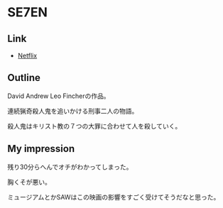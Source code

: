 # SE7EN

## Link
* [Netflix](https://www.netflix.com/title/950149)

## Outline

David Andrew Leo Fincherの作品。

連続猟奇殺人鬼を追いかける刑事二人の物語。

殺人鬼はキリスト教の７つの大罪に合わせて人を殺していく。

## My impression

残り30分らへんでオチがわかってしまった。

胸くそが悪い。

ミュージアムとかSAWはこの映画の影響をすごく受けてそうだなと思った。
